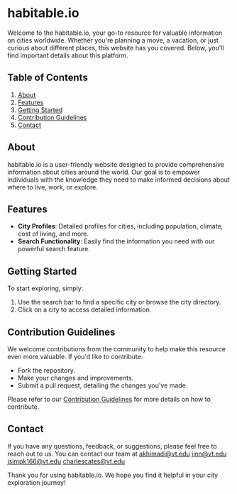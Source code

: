 # habitable.io

Welcome to the habitable.io, your go-to resource for valuable information on cities worldwide. Whether you're planning a move, a vacation, or just curious about different places, this website has you covered. Below, you'll find important details about this platform.

## Table of Contents
1. [About](#about)
2. [Features](#features)
3. [Getting Started](#getting-started)
4. [Contribution Guidelines](#contribution-guidelines)
5. [Contact](#contact)

## About
habitable.io is a user-friendly website designed to provide comprehensive information about cities around the world. Our goal is to empower individuals with the knowledge they need to make informed decisions about where to live, work, or explore.

## Features
- **City Profiles**: Detailed profiles for cities, including population, climate, cost of living, and more.
- **Search Functionality**: Easily find the information you need with our powerful search feature.

## Getting Started
To start exploring, simply:
1. Use the search bar to find a specific city or browse the city directory.
2. Click on a city to access detailed information.

## Contribution Guidelines
We welcome contributions from the community to help make this resource even more valuable. If you'd like to contribute:
- Fork the repository.
- Make your changes and improvements.
- Submit a pull request, detailing the changes you've made.

Please refer to our [Contribution Guidelines](CONTRIBUTING.md) for more details on how to contribute.

## Contact
If you have any questions, feedback, or suggestions, please feel free to reach out to us. You can contact our team at 
[akhimadi@vt.edu](mailto:akhimadi@vt.edu)
[jinn@vt.edu](mailto:jinn@vt.edu)
[jsimpk166@vt.edu](mailto:jsimpk166@vt.edu)
[charlescates@vt.edu](mailto:charlescates@vt.edu)

Thank you for using habitable.io. We hope you find it helpful in your city exploration journey!
